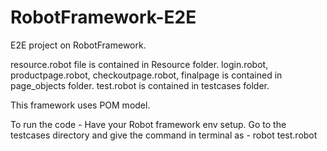 # RobotFramework-E2E
E2E project on RobotFramework.

resource.robot file is contained in Resource folder.
login.robot, productpage.robot, checkoutpage.robot, finalpage is contained in page_objects folder.
test.robot is contained in testcases folder.

This framework uses POM model.

To run the code - 
Have your Robot framework env setup.
Go to the testcases directory and give the command in terminal as - robot test.robot
